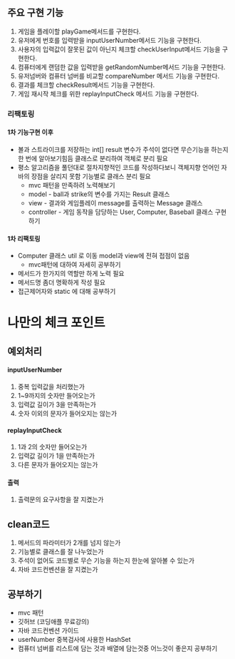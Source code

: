 ## 주요 구현 기능
1. 게임을 플레이할 playGame메서드를 구현한다.
2. 유저에게 번호를 입력받을 inputUserNumber메서드 기능을 구현한다.
3. 사용자의 입력값이 잘못된 값이 아닌지 체크할 checkUserInput메서드 기능을 구현한다.
4. 컴퓨터에게 랜덤한 값을 입력받을 getRandomNumber메서드 기능을 구현한다.
5. 유저넘버와 컴퓨터 넘버를 비교할 compareNumber 메서드 기능을 구현한다.
6. 결과를 체크할 checkResult메서드 기능을 구현한다.
7. 게임 재시작 체크를 위한 replayInputCheck 메서드 기능을 구현한다.

### 리팩토링
#### 1차 기능구현 이후
* 볼과 스트라이크를 저장하는 int[] result 변수가 주석이 없다면 무슨기능을 하는지 한 번에 알아보기힘듬 클래스로 분리하여 객체로 분리 필요
* 평소 알고리즘을 풀던대로 절차지향적인 코드를 작성하다보니 객체지향 언어인 자바의 장점을 살리지 못함 기능별로 클래스 분리 필요
    * mvc 패턴을 만족하려 노력해보기
    * model - ball과 strike의 변수를 가지는 Result 클래스
    * view - 결과와 게임플레이 message를 출력하는 Message 클래스
    * controller - 게임 동작을 담당하는 User, Computer, Baseball 클래스 구현하기 
#### 1차 리팩토링
* Computer 클래스 util 로 이동 model과 view에 전혀 접점이 없음
  * mvc패턴에 대하여 자세히 공부하기 
* 메서드가 한가지의 역할만 하게 노력 필요
* 메서드명 좀더 명확하게 작성 필요
* 접근제어자와 static 에 대해 공부하기

# 나만의 체크 포인트
## 예외처리
#### inputUserNumber
1. 중복 입력값을 처리했는가
2. 1~9까지의 숫자만 들어오는가
3. 입력값 길이가 3을 만족하는가
4. 숫자 이외의 문자가 들어오지는 않는가

#### replayInputCheck
1. 1과 2의 숫자만 들어오는가
2. 입력값 길이가 1을 만족하는가
3. 다른 문자가 들어오지는 않는가

#### 출력
1. 출력문의 요구사항을 잘 지켰는가

## clean코드
1. 메서드의 파라미터가 2개를 넘지 않는가
2. 기능별로 클래스를 잘 나누었는가
3. 주석이 없어도 코드별로 무슨 기능을 하는지 한눈에 알아볼 수 있는가
4. 자바 코드컨벤션을 잘 지켰는가

## 공부하기
* mvc 패턴
* 깃허브 (코딩애플 무료강의)
* 자바 코드컨벤션 가이드
* userNumber 중복검사에 사용한 HashSet 
* 컴퓨터 넘버를 리스트에 담는 것과 배열에 담는것중 어느것이 좋은지 공부하기